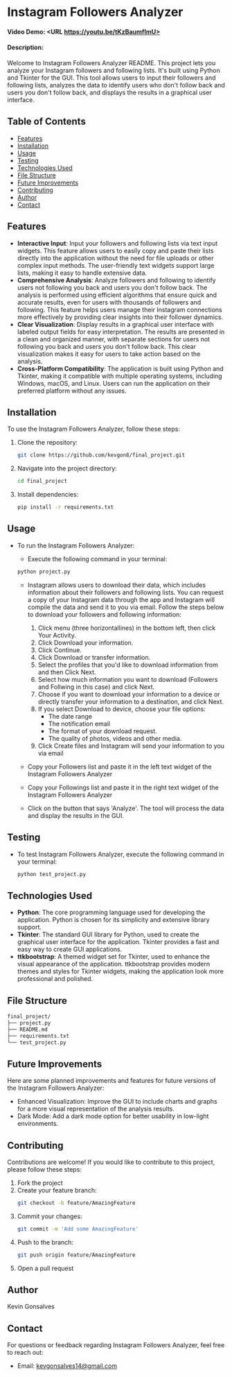 # Instagram Followers Analyzer

#### Video Demo:  <URL https://youtu.be/tKzBaumflmU>

#### Description:
Welcome to Instagram Followers Analyzer README. This project lets you analyze your Instagram followers and following lists. It's built using Python and Tkinter for the GUI. This tool allows users to input their followers and following lists, analyzes the data to identify users who don't follow back and users you don't follow back, and displays the results in a graphical user interface.

## Table of Contents

- [Features](#features)
- [Installation](#installation)
- [Usage](#usage)
- [Testing](#testing)
- [Technologies Used](#technologies-used)
- [File Structure](#file-structure)
- [Future Improvements](#future-improvements)
- [Contributing](#contributing)
- [Author](#author)
- [Contact](#contact)

## Features

- **Interactive Input**: Input your followers and following lists via text input widgets. This feature allows users to easily copy and paste their lists directly into the application without the need for file uploads or other complex input methods. The user-friendly text widgets support large lists, making it easy to handle extensive data.
- **Comprehensive Analysis**: Analyze followers and following to identify users not following you back and users you don't follow back. The analysis is performed using efficient algorithms that ensure quick and accurate results, even for users with thousands of followers and following. This feature helps users manage their Instagram connections more effectively by providing clear insights into their follower dynamics.
- **Clear Visualization**: Display results in a graphical user interface with labeled output fields for easy interpretation. The results are presented in a clean and organized manner, with separate sections for users not following you back and users you don't follow back. This clear visualization makes it easy for users to take action based on the analysis.
- **Cross-Platform Compatibility**: The application is built using Python and Tkinter, making it compatible with multiple operating systems, including Windows, macOS, and Linux. Users can run the application on their preferred platform without any issues.


## Installation

To use the Instagram Followers Analyzer, follow these steps:

1. Clone the repository:
    ```bash
    git clone https://github.com/kevgon8/final_project.git
    ```

2. Navigate into the project directory:
    ```bash
    cd final_project
    ```

3. Install dependencies:
    ```bash
    pip install -r requirements.txt
    ```

## Usage

- To run the Instagram Followers Analyzer:
    -  Execute the following command in your terminal:

    ```bash
    python project.py
    ```
    - Instagram allows users to download their data, which includes information about their followers and following lists. You can request a copy of your Instagram data through the app and Instagram will compile the data and send it to you via email. Follow the steps below to download your followers and following information:
        1. Click menu (three horizontallines)  in the bottom left, then click Your Activity.
        2. Click Download your information.
        3. Click Continue.
        4. Click Download or transfer information.
        5. Select the profiles that you'd like to download information from and then Click Next.
        6. Select how much information you want to download (Followers and Follwing in this case) and click Next.
        7. Choose if you want to download your information to a device or directly transfer your information to a destination, and click Next.
        8. If you select Download to device, choose your file options:
            - The date range
            - The notification email
            - The format of your download request.
            - The quality of photos, videos and other media.
        9. Click Create files and Instagram will send your information to you via email

    - Copy your Followers list and paste it in the left text widget of the Instagram Followers Analyzer
    - Copy your Followings list and paste it in the right text widget of the Instagram Followers Analyzer
    - Click on the button that says 'Analyze'. The tool will process the data and display the results in the GUI.

## Testing

- To test Instagram Followers Analyzer, execute the following command in your terminal:

    ```bash
    python test_project.py
    ```

## Technologies Used

- **Python**: The core programming language used for developing the application. Python is chosen for its simplicity and extensive library support.
- **Tkinter**: The standard GUI library for Python, used to create the graphical user interface for the application. Tkinter provides a fast and easy way to create GUI applications.
- **ttkbootstrap**: A themed widget set for Tkinter, used to enhance the visual appearance of the application. ttkbootstrap provides modern themes and styles for Tkinter widgets, making the application look more professional and polished.

## File Structure

```bash
final_project/
├── project.py
├── README.md
├── requirements.txt
└── test_project.py
```

## Future Improvements

Here are some planned improvements and features for future versions of the Instagram Followers Analyzer:
- Enhanced Visualization: Improve the GUI to include charts and graphs for a more visual representation of the analysis results.
- Dark Mode: Add a dark mode option for better usability in low-light environments.

## Contributing
Contributions are welcome! If you would like to contribute to this project, please follow these steps:
1. Fork the project
2. Create your feature branch:
    ```bash
    git checkout -b feature/AmazingFeature
    ```
3. Commit your changes:
    ```bash
    git commit -m 'Add some AmazingFeature'
    ```
4. Push to the branch:
    ```bash
    git push origin feature/AmazingFeature
    ```
5. Open a pull request

## Author

Kevin Gonsalves

## Contact

For questions or feedback regarding Instagram Followers Analyzer, feel free to reach out:
- Email: kevgonsalves14@gmail.com
